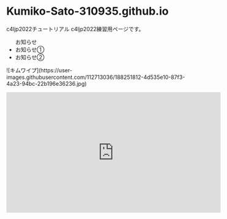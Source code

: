 # Kumiko-Sato-310935.github.io
c4ljp2022チュートリアル
c4ljp2022練習用ページです。
<p><ul>お知らせ
<li>お知らせ①</li>
<li>お知らせ②</li>
 </ul>
 </p>
 <p>
![キムワイプ](https://user-images.githubusercontent.com/112713036/188251812-4d535e10-87f3-4a23-94bc-22b196e36236.jpg)
</p>

<iframe width="560" height="315" src="https://www.youtube.com/embed/_9spUxP_NwE" title="YouTube video player" frameborder="0" allow="accelerometer; autoplay; clipboard-write; encrypted-media; gyroscope; picture-in-picture" allowfullscreen></iframe>
